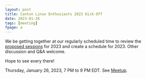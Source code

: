 ```yaml
---
layout: post
title: Canton Linux Enthusiasts 2023 Kick-Off
date: 2023-01-26
tags: [meeting]
fpage: a
---
```


We be getting together at our regularly scheduled time to review the
[proposed sessions](https://github.com/CantonLinux/cantonlinux.org/issues?q=is%3Aissue+is%3Aopen+label%3A%22talk+proposal%22)
for 2023 and create a schedule for 2023. Other discussion and Q&A
welcome.

Hope to see every there!

Thursday, January 26, 2023, 7 PM to 9 PM EDT. See [Meetup]({{site.meetupurl}}).


